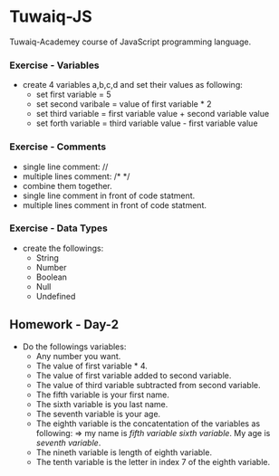 # Tuwaiq-JS
Tuwaiq-Academey course of JavaScript programming language.

### Exercise - Variables
- create 4 variables a,b,c,d and set their values as following:
     - set first variable = 5
     - set second varibale = value of first variable * 2
     - set third variable = first variable value + second variable value
     - set forth variable = third variable value - first variable value
### Exercise - Comments
- single line comment: //
- multiple lines comment: /*  */
- combine them together.
- single line comment in front of code statment.
- multiple lines comment in front of code statment.
### Exercise - Data Types
- create the followings:
     - String
     - Number
     - Boolean
     - Null
     - Undefined
## Homework - Day-2

- Do the followings variables:
     - Any number you want.
     - The value of first variable * 4.
     - The value of first variable added to second variable.
     - The value of third variable subtracted from second variable.
     - The fifth variable is your first name.
     - The sixth variable is you last name.
     - The seventh variable is your age.
     - The eighth variable is the concatentation of the variables as following: => my name is *fifth variable* *sixth variable*. My age is *seventh variable*.
     - The nineth variable is length of eighth variable.
     - The tenth variable is the letter in index 7 of the eighth variable.